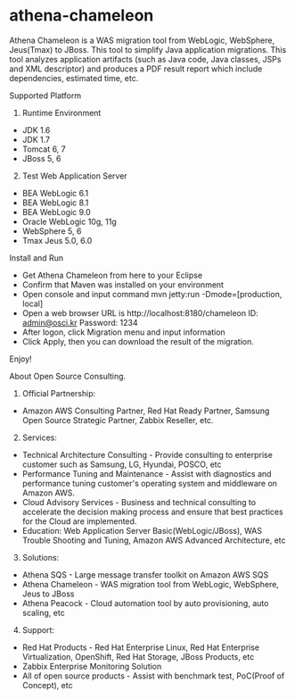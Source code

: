 athena-chameleon
================

Athena Chameleon is a WAS migration tool from WebLogic, WebSphere, Jeus(Tmax) to JBoss. This tool to simplify Java application migrations.
This tool analyzes application artifacts (such as Java code, Java classes, JSPs and XML descriptor) and produces a PDF result report which include dependencies, estimated time, etc.

Supported Platform

 1. Runtime Environment
  - JDK 1.6
  - JDK 1.7
  - Tomcat 6, 7
  - JBoss 5, 6
  
 2. Test Web Application Server
  - BEA WebLogic 6.1
  - BEA WebLogic 8.1
  - BEA WebLogic 9.0
  - Oracle WebLogic 10g, 11g
  - WebSphere 5, 6
  - Tmax Jeus 5.0, 6.0


Install and Run
  - Get Athena Chameleon from here to your Eclipse
  - Confirm that Maven was installed on your environment
  - Open console and input command
    mvn jetty:run -Dmode=[production, local]
  - Open a web browser
    URL is http://localhost:8180/chameleon
    ID: admin@osci.kr
    Password: 1234
  - After logon, click Migration menu and input information
  - Click Apply, then you can download the result of the migration.
  
Enjoy! 
 

About Open Source Consulting.

1. Official Partnership:

  - Amazon AWS Consulting Partner, Red Hat Ready Partner, Samsung Open Source Strategic Partner, Zabbix Reseller, etc.

2. Services:

  - Technical Architecture Consulting - Provide consulting to enterprise customer such as Samsung, LG, Hyundai, POSCO, etc
  - Performance Tuning and Maintenance - Assist with diagnostics and performance tuning customer's operating system and middleware on Amazon AWS.
  - Cloud Advisory Services - Business and technical consulting to accelerate the decision making process and ensure that best practices for the Cloud are implemented.
  - Education: Web Application Server Basic(WebLogic/JBoss), WAS Trouble Shooting and Tuning, Amazon AWS Advanced Architecture, etc

3. Solutions:

  - Athena SQS - Large message transfer toolkit on Amazon AWS SQS
  - Athena Chameleon - WAS migration tool from WebLogic, WebSphere, Jeus to JBoss
  - Athena Peacock - Cloud automation tool by auto provisioning, auto scaling, etc

4. Support:

  - Red Hat Products - Red Hat Enterprise Linux, Red Hat Enterprise Virtualization, OpenShift, Red Hat Storage, JBoss Products, etc
  - Zabbix Enterprise Monitoring Solution
  - All of open source products - Assist with benchmark test, PoC(Proof of Concept), etc
